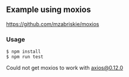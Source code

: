 ## Example using moxios

https://github.com/mzabriskie/moxios

### Usage

```
$ npm install
$ npm run test
```

Could not get moxios to work with axios@0.12.0

